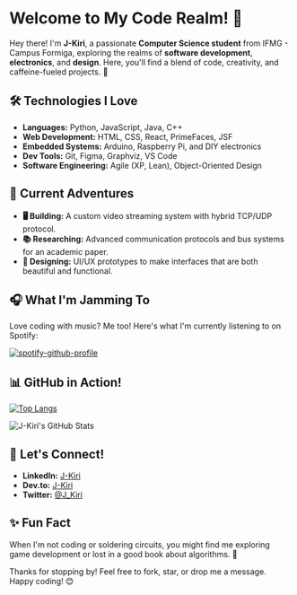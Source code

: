 # Welcome to My Code Realm! 👾

Hey there! I'm **J-Kiri**, a passionate **Computer Science student** from IFMG - Campus Formiga, exploring the realms of **software development**, **electronics**, and **design**. Here, you'll find a blend of code, creativity, and caffeine-fueled projects. 🚀

## 🛠️ Technologies I Love

- **Languages:** Python, JavaScript, Java, C++
- **Web Development:** HTML, CSS, React, PrimeFaces, JSF
- **Embedded Systems:** Arduino, Raspberry Pi, and DIY electronics
- **Dev Tools:** Git, Figma, Graphviz, VS Code
- **Software Engineering:** Agile (XP, Lean), Object-Oriented Design

## 🌌 Current Adventures

- **🖥️ Building:** A custom video streaming system with hybrid TCP/UDP protocol.
- **📚 Researching:** Advanced communication protocols and bus systems for an academic paper.
- **🎨 Designing:** UI/UX prototypes to make interfaces that are both beautiful and functional.

## 🎧 What I'm Jamming To

Love coding with music? Me too! Here's what I'm currently listening to on Spotify:

[![spotify-github-profile](https://spotify-github-profile.kittinanx.com/api/view?uid=c05doikx2weaw2vhm4618ktbt&cover_image=true&theme=natemoo-re&show_offline=false&background_color=121212&interchange=false&bar_color=53b14f&bar_color_cover=true)](https://spotify-github-profile.kittinanx.com/api/view?uid=c05doikx2weaw2vhm4618ktbt&redirect=true)

## 📊 GitHub in Action!

[![Top Langs](https://github-readme-stats.vercel.app/api/top-langs/?username=J-Kiri&layout=compact&bg_color=101f4d&title_color=64e4aa&text_color=64e4aa&icon_color=33668c)](https://github.com/anuraghazra/github-readme-stats)

![J-Kiri's GitHub Stats](https://github-readme-stats.vercel.app/api?username=J-Kiri&show_icons=true&bg_color=101f4d&title_color=64e4aa&text_color=64e4aa&icon_color=33668c)

## 🚀 Let's Connect!

- **LinkedIn:** [J-Kiri](https://www.linkedin.com/in/your-linkedin-profile)
- **Dev.to:** [J-Kiri](https://dev.to/your_username)
- **Twitter:** [@J_Kiri](https://twitter.com/your_twitter_handle)

## ✨ Fun Fact

When I'm not coding or soldering circuits, you might find me exploring game development or lost in a good book about algorithms. 📖

Thanks for stopping by! Feel free to fork, star, or drop me a message. Happy coding! 😊
